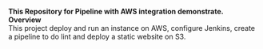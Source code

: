 <strong>This Repository for Pipeline with AWS integration demonstrate.</strong><br/>
<strong>Overview</strong><br/>
This project deploy and run an instance on AWS, configure Jenkins, create a pipeline to do lint and deploy a static website on S3.
